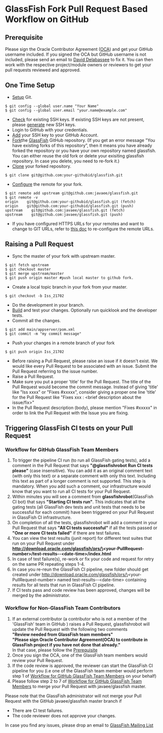 # GlassFish Fork Pull Request Based Workflow on GitHub

## <a name="pre"></a>Prerequisite 
Please sign the Oracle Contributor Agreement \([OCA](http://www.oracle.com/technetwork/community/oca-486395.html)\) and get your GitHub username included. If you signed the OCA but GitHub username is not included,  please send an email to [David Delabassee](mailto:david.delabassee@oracle.com) to fix it. You can then work with the respective project/module owners or reviewers to get your pull requests reviewed and approved.

## One Time Setup
* [Setup](https://help.github.com/articles/set-up-git/) Git.
 ```
$ git config --global user.name "Your Name"
$ git config --global user.email "your.name@example.com"
```
* [Check](https://help.github.com/articles/checking-for-existing-ssh-keys/) for existing SSH keys. If existing SSH keys are not present, please [generate](https://help.github.com/articles/generating-a-new-ssh-key-and-adding-it-to-the-ssh-agent/) new SSH keys.
* Login to GitHub with your credentials.
* [Add](https://help.github.com/articles/adding-a-new-ssh-key-to-your-github-account/) your SSH key to your GitHub Account.
* [Fork](https://help.github.com/articles/fork-a-repo/)the [GlassFish](https://github.com/javaee/glassfish/) GitHub repository.
 \(If you get an error message "You have existing forks of this repository”, then it means you have already forked the repository or you have your own repository named glassfish. You can either reuse the old fork or delete your exisiting glassfish repository. In case you delete, you need to re-fork it.\)
* [Clone](https://help.github.com/articles/cloning-a-repository/) your forked repository.
```
$ git clone git@github.com:your-githubid/glassfish.git
```
* [Configure](https://help.github.com/articles/configuring-a-remote-for-a-fork/) the remote for your fork.  
```
$ git remote add upstream git@github.com:javaee/glassfish.git
$ git remote -v
origin    git@github.com:your-githubid/glassfish.git (fetch)
origin    git@github.com:your-githubid/glassfish.git (push)
upstream    git@github.com:javaee/glassfish.git (fetch)
upstream    git@github.com:javaee/glassfish.git (push)
```
* If you have configured HTTPS URLs for your remotes and want to change to GIT URLs, refer to [this doc](https://help.github.com/articles/changing-a-remote-s-url/) to re-configure the remote URLs.

## Raising a Pull Request 
* Sync the master of your fork with upstream master.  
```  
$ git fetch upstream 
$ git checkout master
$ git merge upstream/master
$ git push origin master #push local master to github fork.
```
* Create a local topic branch in your fork from your master.  
```
$ git checkout -b Iss_21702
```
* Do the development in your branch.
* [Build](wiki-archive/FullBuildInstructions.html) and test your changes. Optionally run quicklook and the developer tests.
* Commit all the changes.  
```
$ git add main/appserver/pom.xml
$ git commit -m "my commit message"
 ```
 * Push your changes in a remote branch of your fork  
 ```
 $ git push origin Iss_21702
 ```
* Before raising a Pull Request, please raise an issue if it doesn't exist. We would like every Pull Request to be associated with an issue. Submit the Pull Request referring to the issue number.
* Raise a Pull Request.
* Make sure you put a proper 'title' for the Pull Request. The title of the Pull Request would become the commit message. Instead of giving 'title' like "Iss xxxx" or "Fixes #xxxxx", consider giving a proper one line 'title' for the Pull Request like "Fixes xxx : <brief description about the issue/fix>"
* In the Pull Request description (body), please mention "Fixes #xxxxx" in order to link the Pull Request with the Issue you are fixing.

## Triggering GlassFish CI tests on your Pull Request

### <a name="tmwf"></a>Workflow for GitHub GlassFish Team Members
1. To trigger the pipeline CI run (to run all GlassFish gating tests), add a comment in the Pull Request that says **\"@glassfishrobot Run CI tests please\"** (case insensitive). You can add it as an original comment text \(with only this text\)  or a separate comment with only this text. Including this text as part of a longer comment is not supported. This step is mandatory. When you add such a comment, our infrastructure would know that you want to run all CI tests for your Pull Request.
2. Within minutes you will see a comment from **glassfishrobot**\(GlassFish CI bot\) that says **\"Starting CI tests run\"**. This indicates that all the gating tests (all GlassFish dev tests and unit tests that needs to be successful for each commit) have been triggered on your Pull Request in GlassFish CI infrastructure.
3. On completion of all the tests, glassfishrobot will add a comment in your Pull Request that says **\"All CI tests successful\"** if all the tests passed or **\"One or more CI tests failed\"** if there are test failures.
4. You can view the test results (junit report) for different test suites that run on your Pull Request under **http://download.oracle.com/glassfish/prs/\<your-PullRequest-number\>/test-results\-\-\<date-time\>/index.html**
5. In case of test failure(s), re-work or fix your code and request for retry on the same PR repeating steps 1-4.
6. In case you re-reun the GlassFish CI pipeline, new folder should get created under http://download.oracle.com/glassfish/prs/\<your-PullRequest-number\> named test-results\-\-\<date-time\> containing results for all tests that run in GlassFish CI pipeline.
7. If CI tests pass and code review has been approved, changes will be merged by the administrator.


### Workflow for Non-GlassFish Team Contributors
1. If an external contributor (a contributor who is not a member of the 'GlassFish' team in GitHub ) raises a Pull Request, glassfishrobot will update the Pull Request with the following two comments  
**\"Review needed from GlassFish team members\"**   
**\"Please sign Oracle Contributor Agreement(OCA) to contribute in GlassFish project if you have not done that already.\"**  
In that case, please follow the [Prerequisite](#pre)  
2. Once you sign the OCA, one of the GlassFish team members would review your Pull Request.  
3. If the code review is approved, the reviewer can start the GlassFish CI pipeline for you \(i.e one of the GlassFish team member would perform step 1 of [Workflow for GitHub GlassFish Team Members](#tmwf) on your behalf\)
4. Please follow step 2 to 7 of [Workflow for GitHub GlassFish Team Members](#tmwf) to merge your Pull Request with javaee/glassfish master.

Please note that the GlassFish administrator will not merge your Pull Request with the GitHub javaee/glassfish master branch if

* There are CI test failures.
* The code reviewer does not approve your changes.

In case you find any issues, please drop an email to [GlassFish Mailing List](mailto:glassfish@javaee.groups.io)
